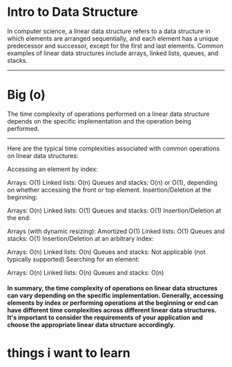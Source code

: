 # Intro to Data Structure
In computer science, a linear data structure refers to a data structure in which elements are arranged sequentially, and each element has a unique predecessor and successor, except for the first and last elements. Common examples of linear data structures include arrays, linked lists, queues, and stacks.
***
# Big (o)
The time complexity of operations performed on a linear data structure depends on the specific implementation and the operation being performed.
****
Here are the typical time complexities associated with common operations on linear data structures:

Accessing an element by index:

Arrays: O(1)
Linked lists: O(n)
Queues and stacks: O(n) or O(1), depending on whether accessing the front or top element.
Insertion/Deletion at the beginning:

Arrays: O(n)
Linked lists: O(1)
Queues and stacks: O(1)
Insertion/Deletion at the end:

Arrays (with dynamic resizing): Amortized O(1)
Linked lists: O(1)
Queues and stacks: O(1)
Insertion/Deletion at an arbitrary index:

Arrays: O(n)
Linked lists: O(n)
Queues and stacks: Not applicable (not typically supported)
Searching for an element:

Arrays: O(n)
Linked lists: O(n)
Queues and stacks: O(n)

#### In summary, the time complexity of operations on linear data structures can vary depending on the specific implementation. Generally, accessing elements by index or performing operations at the beginning or end can have different time complexities across different linear data structures. It's important to consider the requirements of your application and choose the appropriate linear data structure accordingly.

# things i want to learn